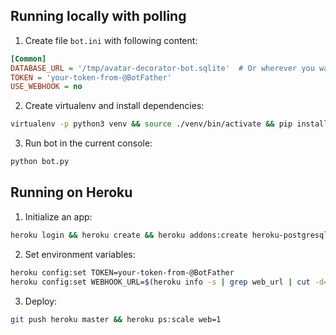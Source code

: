 Running locally with polling
----------------------------

1. Create file `bot.ini` with following content:

```ini
[Common]
DATABASE_URL = '/tmp/avatar-decorator-bot.sqlite'  # Or wherever you want to put your database
TOKEN = 'your-token-from-@BotFather'
USE_WEBHOOK = no
```

2. Create virtualenv and install dependencies:

```bash
virtualenv -p python3 venv && source ./venv/bin/activate && pip install -r requirements.txt
```

3. Run bot in the current console:

```bash
python bot.py
```

Running on Heroku
-----------------

1. Initialize an app:

```bash
heroku login && heroku create && heroku addons:create heroku-postgresql:hobby-dev
```

2. Set environment variables:

```bash
heroku config:set TOKEN=your-token-from-@BotFather
heroku config:set WEBHOOK_URL=$(heroku info -s | grep web_url | cut -d= -f2)
```

3. Deploy:

```bash
git push heroku master && heroku ps:scale web=1
```
